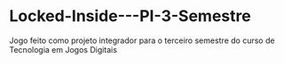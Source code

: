 # Locked-Inside---PI-3-Semestre
Jogo feito como projeto integrador para o terceiro semestre do curso de Tecnologia em Jogos Digitais
